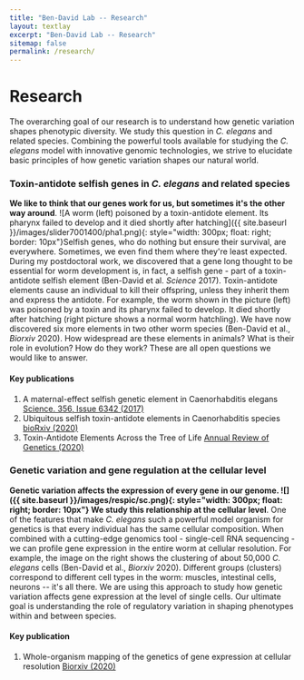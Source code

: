 ```yaml
---
title: "Ben-David Lab -- Research"
layout: textlay
excerpt: "Ben-David Lab -- Research"
sitemap: false
permalink: /research/
---
```


# Research

The overarching goal of our research is to understand how genetic variation shapes phenotypic diversity. We study this question in *C. elegans* and related species. Combining the powerful tools available for studying the *C. elegans* model with innovative genomic technologies, we strive to elucidate basic principles of how genetic variation shapes our natural world.


### Toxin-antidote selfish genes in *C. elegans* and related species

**We like to think that our genes work for us, but sometimes it's the other way around**. ![A worm (left) poisoned by a toxin-antidote element. Its pharynx failed to develop and it died shortly after hatching]({{ site.baseurl }}/images/slider7001400/pha1.png){: style="width: 300px; float: right; border: 10px"}Selfish genes, who do nothing but ensure their survival, are everywhere. Sometimes, we even find them where they're least expected. During my postdoctoral work, we discovered that a gene long thought to be essential for worm development is, in fact, a selfish gene - part of a toxin-antidote selfish element (Ben-David et al. *Science* 2017). Toxin-antidote elements cause an individual to kill their offspring, unless they inherit them and express the antidote. For example, the worm shown in the picture (left) was poisoned by a toxin and its pharynx failed to develop. It died shortly after hatching (right picture shows a normal worm hatchling). We have now discovered six more elements in two other worm species (Ben-David et al., *Biorxiv* 2020).
How widespread are these elements in animals? What is their role in evolution? How do they work? These are all open questions we would like to answer.

#### Key publications

1. A maternal-effect selfish genetic element in Caenorhabditis elegans <a href='https://doi.org/10.1126/science.aan0621'>Science. 356, Issue 6342 (2017)</a>
2. Ubiquitous selfish toxin-antidote elements in Caenorhabditis species <a href='https://doi.org/10.1101/2020.08.06.240564'>bioRxiv (2020)</a>
3. Toxin-Antidote Elements Across the Tree of Life <a href='https://doi.org/10.1146/annurev-genet-112618-043659'>Annual Review of Genetics (2020)</a>

### Genetic variation and gene regulation at the cellular level

**Genetic variation affects the expression of every gene in our genome. ![]({{ site.baseurl }}/images/respic/sc.png){: style="width: 300px; float: right; border: 10px"} We study this relationship at the cellular level**. One of the features that make *C. elegans* such a powerful model organism for genetics is that every individual has the same cellular composition. When combined with a cutting-edge genomics tool - single-cell RNA sequencing - we can profile gene expression in the entire worm at cellular resolution. For example, the image on the right shows the clustering of about 50,000 *C. elegans* cells (Ben-David et al., *Biorxiv* 2020). Different groups (clusters) correspond to different cell types in the worm: muscles, intestinal cells, neurons -- it's all there. We are using this approach to study how genetic variation affects gene expression at the level of single cells. Our ultimate goal is understanding the role of regulatory variation in shaping phenotypes within and between species.

#### Key publication

1. Whole-organism mapping of the genetics of gene expression at cellular resolution
 <a href='https://www.biorxiv.org/content/10.1101/2020.08.23.263798v1.full'>Biorxiv (2020)</a>